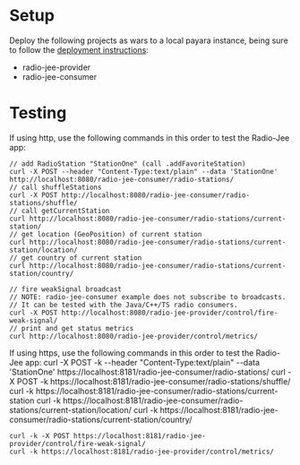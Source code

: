 # Setup

Deploy the following projects as wars to a local payara instance, being sure to follow the
[deployment instructions](../../java/backend-services/discovery-directory-jee/README.md):

* radio-jee-provider
* radio-jee-consumer

# Testing
If using http, use the following commands in this order to test the Radio-Jee app:

    // add RadioStation "StationOne" (call .addFavoriteStation)
    curl -X POST --header "Content-Type:text/plain" --data 'StationOne' http://localhost:8080/radio-jee-consumer/radio-stations/
    // call shuffleStations
    curl -X POST http://localhost:8080/radio-jee-consumer/radio-stations/shuffle/
    // call getCurrentStation
    curl http://localhost:8080/radio-jee-consumer/radio-stations/current-station/
    // get location (GeoPosition) of current station
    curl http://localhost:8080/radio-jee-consumer/radio-stations/current-station/location/
    // get country of current station
    curl http://localhost:8080/radio-jee-consumer/radio-stations/current-station/country/

    // fire weakSignal broadcast
    // NOTE: radio-jee-consumer example does not subscribe to broadcasts.
    // It can be tested with the Java/C++/TS radio consumers.
    curl -X POST http://localhost:8080/radio-jee-provider/control/fire-weak-signal/
    // print and get status metrics
    curl http://localhost:8080/radio-jee-provider/control/metrics/

If using https, use the following commands in this order to test the Radio-Jee app:
    curl -X POST -k --header "Content-Type:text/plain" --data 'StationOne' https://localhost:8181/radio-jee-consumer/radio-stations/
    curl -X POST -k https://localhost:8181/radio-jee-consumer/radio-stations/shuffle/
    curl -k https://localhost:8181/radio-jee-consumer/radio-stations/current-station
    curl -k https://localhost:8181/radio-jee-consumer/radio-stations/current-station/location/
    curl -k https://localhost:8181/radio-jee-consumer/radio-stations/current-station/country/

    curl -k -X POST https://localhost:8181/radio-jee-provider/control/fire-weak-signal/
    curl -k https://localhost:8181/radio-jee-provider/control/metrics/

